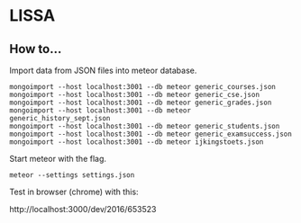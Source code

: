 # LISSA

## How to...

Import data from JSON files into meteor database.

```
mongoimport --host localhost:3001 --db meteor generic_courses.json
mongoimport --host localhost:3001 --db meteor generic_cse.json
mongoimport --host localhost:3001 --db meteor generic_grades.json
mongoimport --host localhost:3001 --db meteor generic_history_sept.json
mongoimport --host localhost:3001 --db meteor generic_students.json
mongoimport --host localhost:3001 --db meteor generic_examsuccess.json
mongoimport --host localhost:3001 --db meteor ijkingstoets.json
```

Start meteor with the flag.

``
meteor --settings settings.json
``

Test in browser (chrome) with this:

http://localhost:3000/dev/2016/653523

